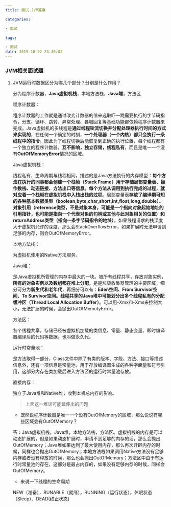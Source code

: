 ```yaml
---
title: 面试-JVM篇章

categories: 

- 面试

tags: 

- 面试
date: 2019-10-22 23:30:03
---
```


### JVM相关面试题

1. JVM运行时数据区分为哪几个部分？分别是什么作用？

   分为程序计数器，**Java虚拟机栈**，本地方法栈，**Java堆**，方法区

   程序计数器：

   程序计数器的工作就是通过改变计数器的值来选取吓一跳需要执行的字节码指令，分支、循环、跳转、异常处理、县城回复等基础功能都依赖程序计数器来完成。Java虚拟机的多线程是**通过线程轮流切换并分配处理器执行时间的方式来实现的**，在任何一个确定的时刻，**一个处理器（一个内核）都只会执行一条线程中的指令**。因此为了线程切换后能恢复到正确的执行位置，每个线程都有一个独立的程序计数器，**互不影响，独立存储，线程私有**，而且是唯一一个没有**OutOfMemoryError**情况的区域。
   
   Java虚拟机栈：
   
   线程私有，生命周期与线程相同，描述的是Java方法执行的内存模型：**每个方法在执行的同事都会创建一个栈帧（Stack Frame）用于存储局部变量表、操作数栈、动态链接、方法出口等信息。每个方法从调用到执行完成的过程，就对应着一个栈帧在虚拟机栈中入栈出栈的过程**。局部变量表**存放了编译期可知的各种基本数据类型（boolean,byte,char,short,int,float,long,double）、对象引用（reference类型，不是对象本身，可能是一个指向对象起始地址的引用指针，也可能是指向一个代表对象的句柄或其他与此对象相关的位置）和returnAddress类型（指向一条字节码指令的地址）**。如果线程请求的栈深度大于虚拟机允许的深度，那么会StackOverflowError，如果扩展时无法申请到足够的内存，则会OutOfMemoryError。
   
   本地方法栈：
   
   为虚拟机使用的Native方法服务。
   
   Java堆：
   
   是Java虚拟机所管理的内存中最大的一块。被所有线程共享，存放对象实例，**所有的对象实例以及数组都在堆上分配**。是是垃圾收集器管理的主要区域，细分可分为**新生代和老年代**，再细分可以有：**Eden空间、From Survivor空间、To Survivor空间。线程共享的Java堆中可能划分出多个线程私有的分配缓冲区（Thread Local Allocation Buffer）**。可以用-Xmx和-Xms来控制大小。无法扩展的时候，会抛出OutOfMemotyError。
   
   方法区：
   
   各个线程共享，存储已经被虚拟机加载的类信息、常量、静态变量、即时编译器编译后的代码等数据。也叫做永久代。
   
   运行时常量池：
   
   是方法取得一部分，Class文件中除了有类的版本、字段、方法、接口等描述信息外，还有一项信息是常量池，用于存放编译器生成的各种字面量和符号引用，这部分内存在类加载后进入方法区的运行时常量池存放。
   
   直接内存：
   
   独立于Java堆和Native堆，收到本机总内存的影响。
   
   >上面这一堆话可能延伸出的问题
   
   - 既然说程序计数器是唯一一个没有OutOfMemory的区域，那么说说有哪些区域会有OutOfMemory？
   
   答：Java虚拟机栈，Java堆，本地方法栈，方法区。虚拟机栈的内存是可以动态扩展的，但是如果动态扩展时，申请不到足够的内存的话，那么会抛出OutOfMemory；Java堆如果达到了最大使用内存，那么再次开辟内存的时候，同样也会抛出OutOfMemory；本地方法栈如果调用Native方法没有足够内存或者没有释放的时候，那么也会抛出OutOfMemory；方法区中由于有运行时常量池的存在，这部分是最占内存的，如果没有足够内存的时候，同样会OutOfMemory。
   
   - 来说一下线程的生命周期
   
   NEW（准备），RUNABLE（就绪），RUNNING（运行状态），休眠状态（Sleep）、DEAD(终止状态)

